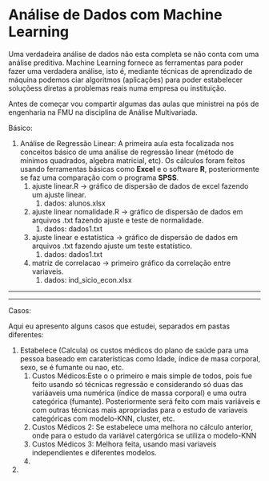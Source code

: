 # Análise de Dados com Machine Learning
 
Uma verdadeira análise de dados não esta completa se não conta com uma análise preditiva. Machine Learning fornece as ferramentas para poder fazer uma verdadera análise, isto é, mediante técnicas de aprendizado de máquina podemos ciar algoritmos (aplicações) para poder estabelecer soluçõess diretas a problemas reais numa empresa ou instituição. 

Antes de começar vou compartir algumas das aulas que ministrei na pós de engenharia na FMU na disciplina de Análise Multivariada.

Básico:

1. Análise de Regressão Linear: A primeira aula esta focalizada nos conceitos básico de uma análise de regressão linear (método de mínimos quadrados, algebra matricial, etc). Os cálculos foram feitos usando ferramentas básicas como **Excel** e o software **R**, posteriormente se faz uma comparação com o programa **SPSS**.
    1. ajuste linear.R -> gráfico de dispersão de dados de excel fazendo um ajuste linear.
        1. dados: alunos.xlsx
    1. ajuste linear nomalidade.R -> gráfico de dispersão de dados em arquivos .txt fazendo ajuste e teste de normalidade.
        1. dados: dados1.txt
    1. ajuste linear e estatística -> gráfico de dispersão de dados em arquivos .txt fazendo ajuste um teste estatístico.
        1. dados: dados1.txt
    1. matriz de correlacao -> primeiro gráfico da correlação entre variaveis.
        1. dados: ind_sicio_econ.xlsx
    
---
---

Casos:

Aqui eu apresento alguns casos que estudei, separados em pastas diferentes:

1. Estabelece (Calcula) os custos médicos do plano de saúde para uma pessoa baseado em caraterísticas como Idade, índice de masa corporal, sexo, se é fumante ou nao, etc. 
    1. Custos Médicos:Este o o primeiro e mais simple de todos, pois fue feito usando só técnicas regressão e considerando só duas das variáaveis uma numérica (índice de massa corporal) e uma outra categórica (fumante). Posteriormente será feito com mais variáveis e com outras técnicas mais apropriadas para o estudo de variaveis categóricas com modelo-KNN, cluster, etc.  
    2. Custos Médicos 2: Se estabelece uma melhora no cálculo anterior, onde para o estudo da variável catergórica se utiliza o modelo-KNN
    3. Custos Médicos 3: Melhora feita, usando masi variaveis independientes e diferentes modelos.
    4.
2. 

